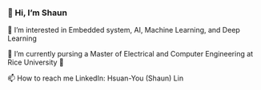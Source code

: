 ### 👋 Hi, I’m Shaun
 👀 I’m interested in Embedded system, AI, Machine Learning, and Deep Learning
 
 📖 I’m currently pursing a Master of Electrical and Computer Engineering at Rice University 🦉
 
 📫 How to reach me LinkedIn: Hsuan-You (Shaun) Lin
